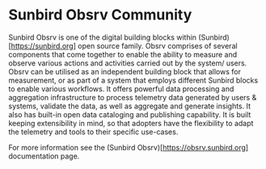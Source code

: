 # Sunbird Obsrv Community

Sunbird Obsrv is one of the digital building blocks within (Sunbird)[https://sunbird.org] open source family. Obsrv comprises of several components that come together to enable the ability to measure and observe various actions and activities carried out by the system/ users. Obsrv can be utilised as an independent building block that allows for measurement, or as part of a system that employs different Sunbird blocks to enable  various workflows. It offers powerful data processing and aggregation infrastructure to process telemetry data generated by users & systems, validate the data, as well as aggregate and generate insights. It also has built-in open data cataloging and publishing capability. It is built keeping extensibility in mind, so that adopters have the flexibility to adapt the telemetry and tools to their specific use-cases.

For more information see the (Sunbird Obsrv)[https://obsrv.sunbird.org] documentation page.
